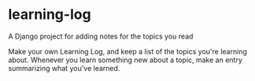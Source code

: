 # learning-log
A Django project for adding notes for the topics you read


Make your own Learning Log, and keep a list of the topics you're learning about. Whenever you learn something new about a topic, make an entry summarizing what you've learned.
